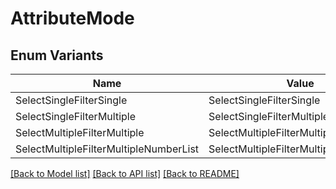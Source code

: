 # AttributeMode

## Enum Variants

| Name | Value |
|---- | -----|
| SelectSingleFilterSingle | SelectSingleFilterSingle |
| SelectSingleFilterMultiple | SelectSingleFilterMultiple |
| SelectMultipleFilterMultiple | SelectMultipleFilterMultiple |
| SelectMultipleFilterMultipleNumberList | SelectMultipleFilterMultipleNumberList |


[[Back to Model list]](../README.md#documentation-for-models) [[Back to API list]](../README.md#documentation-for-api-endpoints) [[Back to README]](../README.md)


